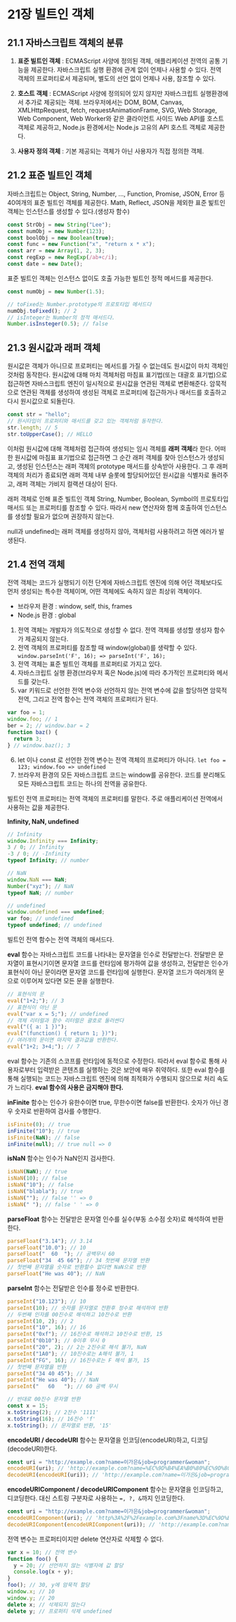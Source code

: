 # 21장 빌트인 객체

## 21.1 자바스크립트 객체의 분류

1. **표준 빌트인 객체** : ECMAScript 사양에 정의된 객체, 애플리케이션 전역의 공통 기능을 제공한다. 자바스크립트 실행 환경에 관계 없이 언제나 사용할 수 있다. 전역 객체의 프로퍼티로서 제공되며, 별도의 선언 없이 언제나 사용, 참조할 수 있다.

2. **호스트 객체** : ECMAScript 사양에 정의되어 있지 않지만 자바스크립트 실행환경에서 추가로 제공되는 객체. 브라우저에서는 DOM, BOM, Canvas, XMLHttpRequest, fetch, requestAnimationFrame, SVG, Web Storage, Web Component, Web Worker와 같은 클라이언트 사이드 Web API를 호스트 객체로 제공하고, Node.js 환경에서는 Node.js 고유의 API 호스트 객체로 제공한다.

3. **사용자 정의 객체** : 기본 제공되는 객체가 아닌 사용자가 직접 정의한 객체.

## 21.2 표준 빌트인 객체

자바스크립트는 Object, String, Number, ..., Function, Promise, JSON, Error 등 40여개의 표준 빌트인 객체를 제공한다. Math, Reflect, JSON을 제외한 표준 빑트인 객체는 인스턴스를 생성할 수 있다.(생성자 함수)

```javascript
const StrObj = new String("Lee");
const numObj = new Number(123);
const boolObj = new Boolean(true);
const func = new Function("x", "return x * x");
const arr = new Array(1, 2, 3);
const regExp = new RegExp(/ab+c/i);
const date = new Date();
```

표준 빌트인 객체는 인스턴스 없이도 호출 가능한 빌트인 정적 메서드를 제공한다.

```javascript
const numObj = new Number(1.5);

// toFixed는 Number.prototype의 프로토타입 메서드다
numObj.toFixed(); // 2
// isInteger는 Number의 정적 매서드다.
Number.isInsteger(0.5); // false
```

## 21.3 원시값과 래퍼 객체

원시값은 객체가 아니므로 프로퍼티는 메서드를 가질 수 없는데도 원시값이 마치 객체인 것처럼 동작한다.
원시값에 대해 마치 객체처럼 마침표 표기법(또는 대괄호 표기법)으로 접근하면 자바스크립트 엔진이 일시적으로 원시값을 연관된 객체로 변환해준다. 암묵적으로 연관된 객체를 생성하여 생성된 객체로 프로퍼티에 접근하거나 매서드를 호출하고 다시 원시값으로 되돌린다.

```javascript
const str = "hello";
// 원시타입이 프로퍼티와 매서드를 갖고 있는 객체처럼 동작한다.
str.length; // 5
str.toUpperCase(); // HELLO
```

이처럼 원시값에 대해 객체처럼 접근하여 생성되는 임시 객체를 **래퍼 객체**라 한다.
어떠한 원시값에 마침표 표기법으로 접근하면 그 순간 래퍼 객체를 찾아 인스턴스가 생성되고, 생성된 인스턴스는 래퍼 객체의 prototype 매서드를 상속받아 사용한다.
그 후 래퍼 객체의 처리가 종료되면 래퍼 객체 내부 슬롯에 할당되어있던 원시값을 식별자로 돌려주고, 래퍼 객체는 가비지 컬랙션 대상이 된다.

래퍼 객체로 인해 표준 빌트인 객체 String, Number, Boolean, Symbol의 프로토타입 매서드 또는 프로퍼티를 참조할 수 있다. 따라서 new 연산자와 함께 호출하여 인스턴스를 생성할 필요가 없으며 권장하지 않는다.

null과 undefined는 래퍼 객체를 생성하지 않아, 객체처럼 사용하려고 하면 에러가 발생된다.

## 21.4 전역 객체

전역 객체는 코드가 실행되기 이전 단계에 자바스크립트 엔진에 의해 어던 객체보다도 먼저 생성되는 특수한 객체이며, 어떤 객체에도 속하지 않은 최상위 객체이다.

- 브라우저 환경 : window, self, this, frames
- Node.js 환경 : global

1. 전역 객체는 개발자가 의도적으로 생성할 수 없다. 전역 객체를 생성할 생성자 함수가 제공되지 않는다.
2. 전역 객체의 프로퍼티를 참조할 때 window(global)를 생략할 수 있다. `window.parseInt('F', 16); => parseInt('F', 16);`
3. 전역 객체는 표준 빌트인 객체를 프로퍼티로 가지고 있다.
4. 자바스크립트 실행 환경(브라우저 혹은 Node.js)에 따라 추가적인 프로퍼티와 메서드를 갖는다.
5. var 키워드로 선언한 전역 변수와 선언하지 않는 전역 변수에 값을 할당하면 암묵적 전역, 그리고 전역 함수는 전역 객체의 프로퍼티가 된다.

```javascript
var foo = 1;
window.foo; // 1
ber = 2; // window.bar = 2
function baz() {
  return 3;
} // window.baz(); 3
```

6. let 이나 const 로 선언한 전역 변수는 전역 객체의 프로퍼티가 아니다. `let foo = 123; window.foo => undefined`
7. 브라우저 환경의 모든 자바스크립트 코드는 window를 공유한다. 코드를 분리해도 모든 자바스크립트 코드는 하나의 전역을 공유한다.

빌트인 전역 프로퍼티는 전역 객체의 프로퍼티를 말한다. 주로 애플리케이션 전역에서 사용하는 값을 제공한다.

**Infinity, NaN, undefined**

```javascript
// Infinity
window.Infinity === Infinity;
3 / 0; // Infinity
-3 / 0; // -Infinity
typeof Infinity; // number

// NaN
window.NaN === NaN;
Number("xyz"); // NaN
typeof NaN; // number

// undefined
window.undefined === undefined;
var foo; // undefined
typeof undefined; // undefined
```

빌트인 전역 함수는 전역 객체의 매서드다.

**eval** 함수는 자바스크립트 코드를 나타내는 문자열을 인수로 전달받는다. 전달받은 문자열이 표현시기이면 문자열 코드를 런타임에 평가하여 값을 생성하고, 전달받은 인수가 표현식이 아닌 문이라면 문자열 코드를 런타임에 실행한다. 문자열 코드가 여러개의 문으로 이루어져 있다면 모든 문을 실행한다.

```javascript
// 표현식의 문
eval("1+2;"); // 3
// 표현식이 아닌 문
eval("var x = 5;"); // undefined
// 객체 리터럴과 함수 리터럴은 괄호로 둘러싼다
eval("({ a: 1 })");
eval("(function() { return 1; })");
// 여러개의 문이면 마지막 결과값을 반환한다.
eval("1+2; 3+4;"); // 7
```

eval 함수는 기존의 스코프를 런타임에 동적으로 수정한다. 따라서 eval 함수로 통해 사용자로부터 입력받은 콘텐츠를 실행하는 것은 보안에 매우 취약하다. 또한 eval 함수를 통해 실행되는 코드는 자바스크립트 엔진에 의해 최적화가 수행되지 않으므로 처리 속도가 느리다. **eval 함수의 사용은 금지해야 한다.**

**inFinite** 함수는 인수가 유한수이면 true, 무한수이면 false를 반환한다. 숫자가 아닌 경우 숫자로 반환하여 검사를 수행한다.

```javascript
isFinite(0); // true
inFinite("10"); // true
isFinite(NaN); // false
inFinite(null); // true null => 0
```

**isNaN** 함수는 인수가 NaN인지 검사한다.

```javascript
isNaN(NaN); // true
isNaN(10); // false
isNaN("10"); // false
isNaN("blabla"); // true
isNaN(""); // false '' => 0
isNaN(" "); // false ' ' => 0
```

**parseFloat** 함수는 전달받은 문자열 인수를 실수(부동 소수점 숫자)로 해석하여 반환한다.

```javascript
parseFloat("3.14"); // 3.14
parseFloat("10.0"); // 10
parseFloat("  60  "); // 공백무시 60
parseFloat("34  45 66"); // 34 첫번째 문자열 반환
// 첫번째 문자열을 숫자로 반환할수 없다면 NaN으로 반환
parseFloat("He was 40"); // NaN
```

**parseInt** 함수는 전달받은 인수를 정수로 반환한다.

```javascript
parseInt("10.123"); // 10
parseInt(10); // 숫자를 문자열로 전환후 정수로 해석하여 반환
// 두번째 인자를 00진수로 해석하고 10잔수로 반환
parseInt(10, 2); // 2
parseInt("10", 16); // 16
parseInt("0xf"); // 16진수로 해석하고 10진수로 반환, 15
parseInt("0b10"); // 0이후 무시 0
parseInt("20", 2); // 2는 2진수로 해석 불가, NaN
parseInt("1A0"); // 10진수로는 A해석 불가, 1
parseInt("FG", 16); // 16진수로는 F 해석 불가, 15
// 첫번째 문자열을 반환
parseInt("34 40 45"); // 34
parseInt("He was 40"); // NaN
parseInt("   60   "); // 60 공백 무시

// 반대로 00진수 문자열 반환
const x = 15;
x.toString(2); // 2잔수 '1111'
x.toString(16); // 16진수 'f'
x.toString(); // 문자열로 반환, '15'
```

**encodeURI / decodeURI** 함수는 문자열을 인코딩(encodeURI)하고, 디코딩(decodeURI)한다.

```javascript
const uri = "http://example.com?name=이가은&job=programmer&woman";
encodeURI(uri); // 'http://example.com?name=%EC%9D%B4%EA%B0%80%EC%9D%80&job=programmer&woman'
decodeURI(encodeURI(uri)); // 'http://example.com?name=이가은&job=programmer&woman'
```

**encodeURIComponent / decodeURIComponent** 함수는 문자열을 인코딩하고, 디코딩한다. 대신 스트링 구분자로 사용하는 `=, ?, &`까지 인코딩한다.

```javascript
const uri = "http://example.com?name=이가은&job=programmer&woman";
encodeURIComponent(uri); // 'http%3A%2F%2Fexample.com%3Fname%3D%EC%9D%B4%EA%B0%80%EC%9D%80%26job%3Dprogrammer%26woman'
decodeURIComponent(encodeURIComponent(uri)); // 'http://example.com?name=이가은&job=programmer&woman'
```

전역 변수는 프로퍼티이지만 delete 연산자로 삭제할 수 없다.

```javascript
var x = 10; // 전역 변수
function foo() {
  y = 20; // 선언하지 않는 식별자에 값 할당
  console.log(x + y);
}
foo(); // 30, y에 암묵적 할당
window.x; // 10
window.y; // 20
delete x; // 삭제되지 않는다
delete y; // 프로퍼티 삭제 undefined
```

